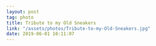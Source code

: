 ```yaml
---
layout: post
tag: photo
title: Tribute to my Old Sneakers
link: "/assets/photos/Tribute-to-my-Old-Sneakers.jpg"
date: 2019-06-01 10:11:07
---
```

